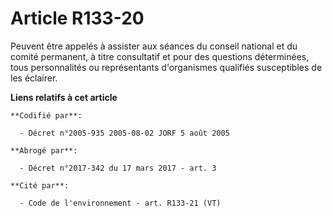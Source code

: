 # Article R133-20

Peuvent être appelés à assister aux séances du conseil national et du comité permanent, à titre consultatif et pour des
questions déterminées, tous personnalités ou représentants d'organismes qualifiés susceptibles de les éclairer.

**Liens relatifs à cet article**

	**Codifié par**:

	  - Décret n°2005-935 2005-08-02 JORF 5 août 2005

	**Abrogé par**:

	  - Décret n°2017-342 du 17 mars 2017 - art. 3

	**Cité par**:

	  - Code de l'environnement - art. R133-21 (VT)
